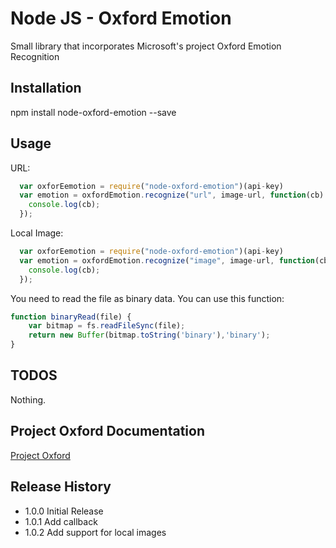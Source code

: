 Node JS - Oxford Emotion
=========

Small library that incorporates Microsoft's project Oxford Emotion Recognition

## Installation

  npm install node-oxford-emotion --save

## Usage

   URL:

```javascript
  var oxforEemotion = require("node-oxford-emotion")(api-key)
  var emotion = oxfordEmotion.recognize("url", image-url, function(cb) {
    console.log(cb);
  });
```
  Local Image:
  ```javascript
    var oxforEemotion = require("node-oxford-emotion")(api-key)
    var emotion = oxfordEmotion.recognize("image", image-url, function(cb) {
      console.log(cb);
    });
  ```

  You need to read the file as binary data. You can use this function:
  ```javascript
  function binaryRead(file) {
      var bitmap = fs.readFileSync(file);
      return new Buffer(bitmap.toString('binary'),'binary');
  }
  ```

## TODOS
   Nothing.

## Project Oxford Documentation

  [Project Oxford](https://dev.projectoxford.ai/docs/services/5639d931ca73072154c1ce89/operations/563b31ea778daf121cc3a5fa)

## Release History

 * 1.0.0 Initial Release
 * 1.0.1 Add callback
 * 1.0.2 Add support for local images